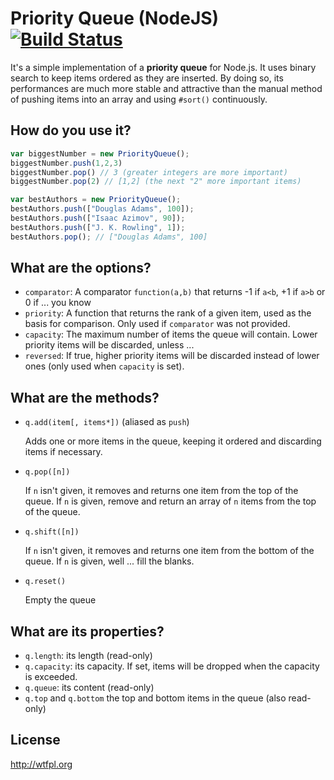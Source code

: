 # Priority Queue (NodeJS) [![Build Status](https://travis-ci.org/augustohp/Priority-Queue-NodeJS.svg)](https://travis-ci.org/augustohp/Priority-Queue-NodeJS)

It's a simple implementation of a **priority queue** for Node.js. It uses binary search to keep items ordered as
they are inserted. By doing so, its performances are much more stable and attractive than the manual method of pushing
items into an array and using `#sort()` continuously.

## How do you use it?

```javascript
var biggestNumber = new PriorityQueue();
biggestNumber.push(1,2,3)
biggestNumber.pop() // 3 (greater integers are more important)
biggestNumber.pop(2) // [1,2] (the next "2" more important items)

var bestAuthors = new PriorityQueue();
bestAuthors.push(["Douglas Adams", 100]);
bestAuthors.push(["Isaac Azimov", 90]);
bestAuthors.push(["J. K. Rowling", 1]);
bestAuthors.pop(); // ["Douglas Adams", 100]
```

## What are the options?

* `comparator`: A comparator `function(a,b)` that returns -1 if `a<b`, +1 if `a>b` or 0 if ... you know
* `priority`: A function that returns the rank of a given item, used as the basis for comparison. Only used if `comparator` was not provided.
* `capacity`: The maximum number of items the queue will contain. Lower priority items will be discarded, unless ...
* `reversed`: If true, higher priority items will be discarded instead of lower ones (only used when `capacity` is set).

## What are the methods?

* `q.add(item[, items*])` (aliased as `push`)

    Adds one or more items in the queue, keeping it ordered and discarding items if necessary.

* `q.pop([n])`

    If `n` isn't given, it removes and returns one item from the top of the queue. If `n` is given, remove and
    return an array of `n` items from the top of the queue.

* `q.shift([n])`

    If `n` isn't given, it removes and returns one item from the bottom of the queue. If `n` is given, well ...
    fill the blanks.

* `q.reset()`

    Empty the queue

## What are its properties?

* `q.length`: its length (read-only)
* `q.capacity`: its capacity. If set, items will be dropped when the capacity is exceeded.
* `q.queue`: its content (read-only)
* `q.top` and `q.bottom` the top and bottom items in the queue (also read-only)

## License

http://wtfpl.org

